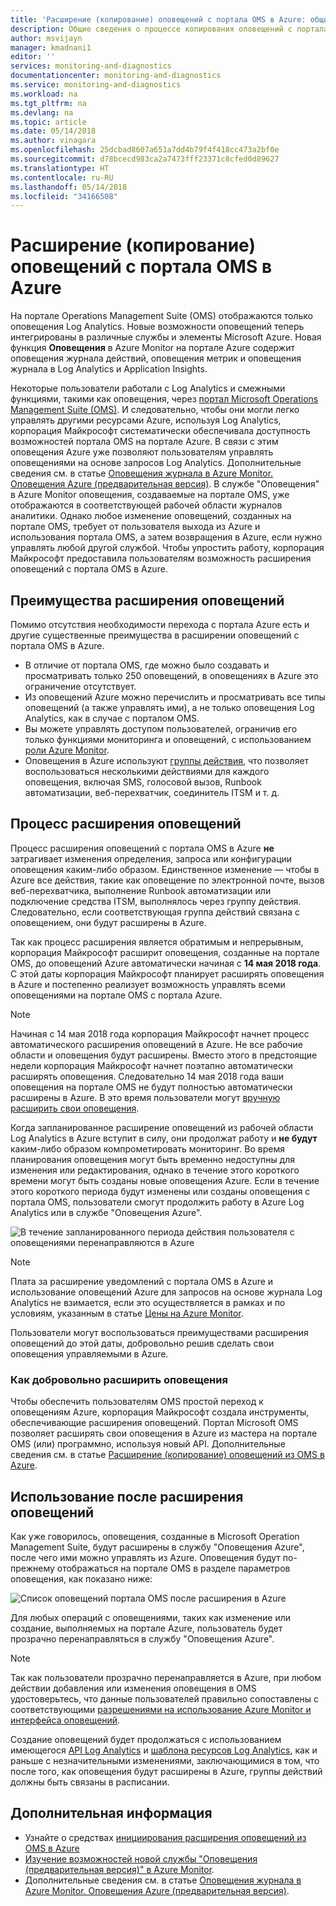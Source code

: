 ```yaml
---
title: 'Расширение (копирование) оповещений с портала OMS в Azure: общие сведения | Документация Майкрософт'
description: Общие сведения о процессе копирования оповещений с портала OMS в службу "Оповещения Azure", дополнительные сведения о распространенных проблемах клиентов.
author: msvijayn
manager: kmadnani1
editor: ''
services: monitoring-and-diagnostics
documentationcenter: monitoring-and-diagnostics
ms.service: monitoring-and-diagnostics
ms.workload: na
ms.tgt_pltfrm: na
ms.devlang: na
ms.topic: article
ms.date: 05/14/2018
ms.author: vinagara
ms.openlocfilehash: 25dcbad8607a651a7dd4b79f4f418cc473a2bf0e
ms.sourcegitcommit: d78bcecd983ca2a7473fff23371c8cfed0d89627
ms.translationtype: HT
ms.contentlocale: ru-RU
ms.lasthandoff: 05/14/2018
ms.locfileid: "34166508"
---
```

# <a name="extend-copy-alerts-from-oms-portal-into-azure"></a>Расширение (копирование) оповещений с портала OMS в Azure
На портале Operations Management Suite (OMS) отображаются только оповещения Log Analytics.  Новые возможности оповещений теперь интегрированы в различные службы и элементы Microsoft Azure. Новая функция **Оповещения** в Azure Monitor на портале Azure содержит оповещения журнала действий, оповещения метрик и оповещения журнала в Log Analytics и Application Insights. 


Некоторые пользователи работали с Log Analytics и смежными функциями, такими как оповещения, через [портал Microsoft Operations Management Suite (OMS)](../operations-management-suite/operations-management-suite-overview.md). И следовательно, чтобы они могли легко управлять другими ресурсами Azure, используя Log Analytics, корпорация Майкрософт систематически обеспечивала доступность возможностей портала OMS на портале Azure. В связи с этим оповещения Azure уже позволяют пользователям управлять оповещениями на основе запросов Log Analytics. Дополнительные сведения см. в статье [Оповещения журнала в Azure Monitor. Оповещения Azure (предварительная версия)](monitor-alerts-unified-log.md). В службе "Оповещения" в Azure Monitor оповещения, создаваемые на портале OMS, уже отображаются в соответствующей рабочей области журналов аналитики. Однако любое изменение оповещений, созданных на портале OMS, требует от пользователя выхода из Azure и использования портала OMS, а затем возвращения в Azure, если нужно управлять любой другой службой. Чтобы упростить работу, корпорация Майкрософт предоставила пользователям возможность расширения оповещений с портала OMS в Azure.

## <a name="benefits-of-extending-your-alerts"></a>Преимущества расширения оповещений
Помимо отсутствия необходимости перехода с портала Azure есть и другие существенные преимущества в расширении оповещений с портала OMS в Azure.

- В отличие от портала OMS, где можно было создавать и просматривать только 250 оповещений, в оповещениях в Azure это ограничение отсутствует.
- Из оповещений Azure можно перечислить и просматривать все типы оповещений (а также управлять ими), а не только оповещения Log Analytics, как в случае с порталом OMS.
- Вы можете управлять доступом пользователей, ограничив его только функциями мониторинга и оповещений, с использованием [роли Azure Monitor](monitoring-roles-permissions-security.md).
- Оповещения в Azure используют [группы действия](monitoring-action-groups.md), что позволяет воспользоваться несколькими действиями для каждого оповещения, включая SMS, голосовой вызов, Runbook автоматизации, веб-перехватчик, соединитель ITSM и т. д. 

## <a name="process-of-extending-your-alerts"></a>Процесс расширения оповещений
Процесс расширения оповещений с портала OMS в Azure **не** затрагивает изменения определения, запроса или конфигурации оповещения каким-либо образом. Единственное изменение — чтобы в Azure все действия, такие как оповещение по электронной почте, вызов веб-перехватчика, выполнение Runbook автоматизации или подключение средства ITSM, выполнялось через группу действия. Следовательно, если соответствующая группа действий связана с оповещением, они будут расширены в Azure.

Так как процесс расширения является обратимым и непрерывным, корпорация Майкрософт расширит оповещения, созданные на портале OMS, до оповещений Azure автоматически начиная с **14 мая 2018 года**. С этой даты корпорация Майкрософт планирует расширять оповещения в Azure и постепенно реализует возможность управлять всеми оповещениями на портале OMS с портала Azure. 

> [!NOTE]
> Начиная с 14 мая 2018 года корпорация Майкрософт начнет процесс автоматического расширения оповещений в Azure. Не все рабочие области и оповещения будут расширены. Вместо этого в предстоящие недели корпорация Майкрософт начнет поэтапно автоматически расширять оповещения. Следовательно 14 мая 2018 года ваши оповещения на портале OMS не будут полностью автоматически расширены в Azure. В это время пользователи могут [вручную расширить свои оповещения](monitoring-alerts-extend-tool.md).

Когда запланированное расширение оповещений из рабочей области Log Analytics в Azure вступит в силу, они продолжат работу и **не будут** каким-либо образом компрометировать мониторинг. Во время планирования оповещения могут быть временно недоступны для изменения или редактирования, однако в течение этого короткого времени могут быть созданы новые оповещения Azure. Если в течение этого короткого периода будут изменены или созданы оповещения с портала OMS, пользователи смогут продолжить работу в Azure Log Analytics или в службе "Оповещения Azure".

 ![В течение запланированного периода действия пользователя с оповещениями перенаправляются в Azure](./media/monitor-alerts-extend/ScheduledDirection.png)

> [!NOTE]
> Плата за расширение уведомлений с портала OMS в Azure и использование оповещений Azure для запросов на основе журнала Log Analytics не взимается, если это осуществляется в рамках и по условиям, указанным в статье [Цены на Azure Monitor](https://azure.microsoft.com/pricing/details/monitor/).  

Пользователи могут воспользоваться преимуществами расширения оповещений до этой даты, добровольно решив сделать свои оповещения управляемыми в Azure.

### <a name="how-to-voluntarily-extending-your-alerts"></a>Как добровольно расширить оповещения
Чтобы обеспечить пользователям OMS простой переход к оповещениям Azure, корпорация Майкрософт создала инструменты, обеспечивающие расширения оповещений. Портал Microsoft OMS позволяет расширять свои оповещения в Azure из мастера на портале OMS (или) программно, используя новый API. Дополнительные сведения см. в статье [Расширение (копирование) оповещений из OMS в Azure](monitoring-alerts-extend-tool.md).


## <a name="usage-after-extending-your-alerts"></a>Использование после расширения оповещений
Как уже говорилось, оповещения, созданные в Microsoft Operation Management Suite, будут расширены в службу "Оповещения Azure", после чего ими можно управлять из Azure. Оповещения будут по-прежнему отображаться на портале OMS в разделе параметров оповещения, как показано ниже:

 ![Список оповещений портала OMS после расширения в Azure](./media/monitor-alerts-extend/PostExtendList.png)

Для любых операций с оповещениями, таких как изменение или создание, выполняемых на портале Azure, пользователь будет прозрачно перенаправляться в службу "Оповещения Azure". 

> [!NOTE]
> Так как пользователи прозрачно перенаправляется в Azure, при любом действии добавления или изменения оповещения в OMS удостоверьтесь, что данные пользователей правильно сопоставлены с соответствующими [разрешениями на использование Azure Monitor и интерфейса оповещений](monitoring-roles-permissions-security.md).

Создание оповещений будет продолжаться с использованием имеющегося [API Log Analytics](../log-analytics/log-analytics-api-alerts.md) и [шаблона ресурсов Log Analytics](../monitoring/monitoring-solutions-resources-searches-alerts.md), как и раньше с незначительными изменениями, заключающимися в том, что после того, как оповещения будут расширены в Azure, группы действий должны быть связаны в расписании.

## <a name="next-steps"></a>Дополнительная информация

* Узнайте о средствах [инициирования расширения оповещений из OMS в Azure](monitoring-alerts-extend-tool.md)
* [Изучение возможностей новой службы "Оповещения (предварительная версия)" в Azure Monitor](monitoring-overview-unified-alerts.md).
* Дополнительные сведения см. в статье [Оповещения журнала в Azure Monitor. Оповещения Azure (предварительная версия)](monitor-alerts-unified-log.md).
